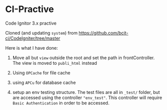 # CI-Practive
Code Ignitor 3.x practive

Cloned (and updating `system`) from https://github.com/bcit-ci/CodeIgniter/tree/master

Here is what I have done:

1. Move all but `view` outside the root and set the path in frontController. The view is moved to `publi_html` instead

2. Using `OPCache` for file cache

3. using `APCu` for database cache

4. setup an env testing structure. The test files are all in `_test/` folder, but are accessed using the controller `"env_test"`. This controller will require
`Basic Authentication` in order to be accessed.